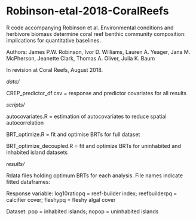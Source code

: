 # Robinson-etal-2018-CoralReefs
R code accompanying Robinson et al. Environmental
conditions and herbivore biomass determine coral reef benthic community
composition: implications for quantitative baselines.

Authors: James P.W. Robinson, Ivor D. Williams, Lauren A. Yeager,
Jana M. McPherson, Jeanette Clark, Thomas A. Oliver,
Julia K. Baum


In revision at Coral Reefs, August 2018.

*data/*

CREP_predictor_df.csv = response and predictor covariates for all results

*scripts/*

autocovariates.R = estimation of autocovariates to reduce spatial autocorrelation

BRT_optimize.R = fit and optimise BRTs for full dataset

BRT_optimize_decoupled.R = fit and optimize BRTs for uninhabited and inhabited island datasets

*results/*

Rdata files holding optimum BRTs for each analysis. File names indicate fitted dataframes:

Response variable: log10ratiopq = reef-builder index; reefbuilderpq = calcifier cover; fleshypq = fleshy algal cover

Dataset: pop = inhabited islands; nopop = uninhabited islands
